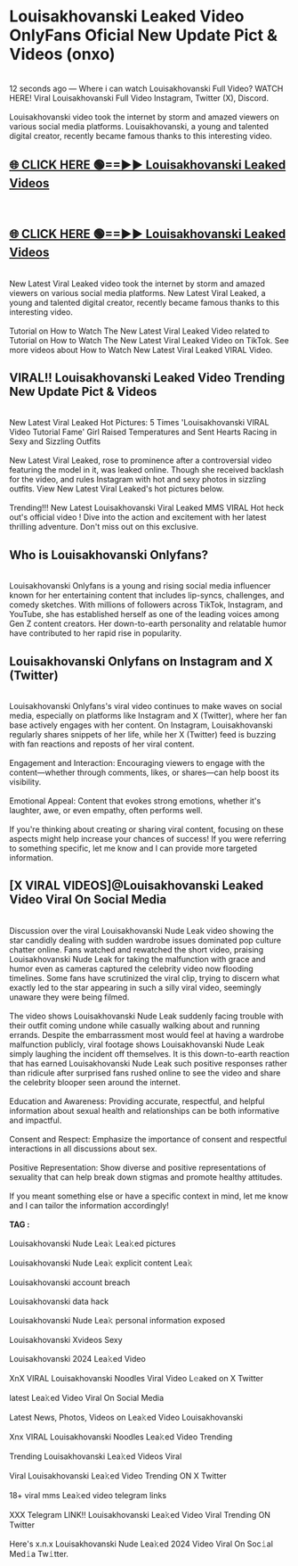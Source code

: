 # Louisakhovanski Leaked Video OnlyFans Oficial New Update Pict & Videos (onxo)
<br>
12 seconds ago — Where i can watch Louisakhovanski Full Video? WATCH HERE! Viral Louisakhovanski Full Video Instagram, Twitter (X), Discord.
<br><br>
Louisakhovanski video took the internet by storm and amazed viewers on various social media platforms. Louisakhovanski, a young and talented digital creator, recently became famous thanks to this interesting video.
<br>
<h2><a href="https://play.trustnlinepharmacy.us?title=Louisakhovanski">🌐 CLICK HERE 🟢==►► Louisakhovanski Leaked Videos</a></h2>
<br>
<h2><a href="https://play.trustnlinepharmacy.us?title=Louisakhovanski">🌐 CLICK HERE 🟢==►► Louisakhovanski Leaked Videos</a></h2>
<br>
New Latest Viral Leaked video took the internet by storm and amazed viewers on various social media platforms. New Latest Viral Leaked, a young and talented digital creator, recently became famous thanks to this interesting video.
<br><br>
Tutorial on How to Watch The New Latest Viral Leaked Video related to Tutorial on How to Watch The New Latest Viral Leaked Video on TikTok. See more videos about How to Watch New Latest Viral Leaked VIRAL Video.
<br>
<h2>VIRAL!! Louisakhovanski Leaked Video Trending New Update Pict & Videos</h2>
<br>
New Latest Viral Leaked Hot Pictures: 5 Times 'Louisakhovanski VIRAL Video Tutorial Fame' Girl Raised Temperatures and Sent Hearts Racing in Sexy and Sizzling Outfits
<br><br>
New Latest Viral Leaked, rose to prominence after a controversial video featuring the model in it, was leaked online. Though she received backlash for the video, and rules Instagram with hot and sexy photos in sizzling outfits. View New Latest Viral Leaked's hot pictures below.
<br><br>
Trending!!! New Latest Louisakhovanski Viral Leaked MMS VIRAL Hot heck out's official video ! Dive into the action and excitement with her latest thrilling adventure. Don't miss out on this exclusive.
<br>
<h2>Who is Louisakhovanski Onlyfans?</h2>
<br>
Louisakhovanski Onlyfans is a young and rising social media influencer known for her entertaining content that includes lip-syncs, challenges, and comedy sketches. With millions of followers across TikTok, Instagram, and YouTube, she has established herself as one of the leading voices among Gen Z content creators. Her down-to-earth personality and relatable humor have contributed to her rapid rise in popularity.
<br>
<h2>Louisakhovanski Onlyfans on Instagram and X (Twitter)</h2>
<br>
Louisakhovanski Onlyfans's viral video continues to make waves on social media, especially on platforms like Instagram and X (Twitter), where her fan base actively engages with her content. On Instagram, Louisakhovanski regularly shares snippets of her life, while her X (Twitter) feed is buzzing with fan reactions and reposts of her viral content.
<br><br>
Engagement and Interaction: Encouraging viewers to engage with the content—whether through comments, likes, or shares—can help boost its visibility.
<br><br>
Emotional Appeal: Content that evokes strong emotions, whether it's laughter, awe, or even empathy, often performs well.
<br><br>
If you're thinking about creating or sharing viral content, focusing on these aspects might help increase your chances of success! If you were referring to something specific, let me know and I can provide more targeted information.
<br>
<h2>[X VIRAL VIDEOS]@Louisakhovanski Leaked Video Viral On Social Media</h2>
<br>
Discussion over the viral Louisakhovanski Nude Leak video showing the star candidly dealing with sudden wardrobe issues dominated pop culture chatter online. Fans watched and rewatched the short video, praising Louisakhovanski Nude Leak for taking the malfunction with grace and humor even as cameras captured the celebrity video now flooding timelines. Some fans have scrutinized the viral clip, trying to discern what exactly led to the star appearing in such a silly viral video, seemingly unaware they were being filmed.
<br><br>
The video shows Louisakhovanski Nude Leak suddenly facing trouble with their outfit coming undone while casually walking about and running errands. Despite the embarrassment most would feel at having a wardrobe malfunction publicly, viral footage shows Louisakhovanski Nude Leak simply laughing the incident off themselves. It is this down-to-earth reaction that has earned Louisakhovanski Nude Leak such positive responses rather than ridicule after surprised fans rushed online to see the video and share the celebrity blooper seen around the internet.
<br><br>
Education and Awareness: Providing accurate, respectful, and helpful information about sexual health and relationships can be both informative and impactful.
<br><br>
Consent and Respect: Emphasize the importance of consent and respectful interactions in all discussions about sex.
<br><br>
Positive Representation: Show diverse and positive representations of sexuality that can help break down stigmas and promote healthy attitudes.
<br><br>
If you meant something else or have a specific context in mind, let me know and I can tailor the information accordingly!
<br><br>
<strong>TAG :</strong>
<br><br>
Louisakhovanski Nude Lea𝚔 Lea𝚔ed pictures
<br><br>
Louisakhovanski Nude Lea𝚔 explicit content Lea𝚔
<br><br>
Louisakhovanski account breach
<br><br>
Louisakhovanski data hack
<br><br>
Louisakhovanski Nude Lea𝚔 personal information exposed
<br><br>
Louisakhovanski Xvideos Sexy
<br><br>
Louisakhovanski 2024 Lea𝚔ed Video
<br><br>
XnX VIRAL Louisakhovanski Noodles Viral Video L𝚎aked on X Twitter
<br><br>
latest Lea𝚔ed Video Viral On Social Media
<br><br>
Latest News, Photos, Videos on Lea𝚔ed Video Louisakhovanski
<br><br>
Xnx VIRAL Louisakhovanski Noodles Lea𝚔ed Video Trending
<br><br>
Trending Louisakhovanski Lea𝚔ed Videos Viral
<br><br>
Viral Louisakhovanski Lea𝚔ed Video Trending ON X Twitter
<br><br>
18+ viral mms Lea𝚔ed video telegram links
<br><br>
XXX Telegram LINK!! Louisakhovanski Lea𝚔ed Video Viral Trending ON Twitter
<br><br>
Here's x.n.x Louisakhovanski Nude Lea𝚔ed 2024 Video Viral On Soc𝚒al Med𝚒a Tw𝚒tter.